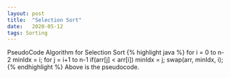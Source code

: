 ```yaml
---
layout: post
title:  "Selection Sort"
date:   2020-05-12
tags: Sorting
---
```


PseudoCode Algorithm for Selection Sort
{% highlight java %}
for i = 0 to n-2
  minIdx = i;
  for j = i+1 to n-1
    if(arr[j] < arr[i]) minIdx = j;
  swap(arr, minIdx, i);
{% endhighlight %}
Above is the pseudocode.